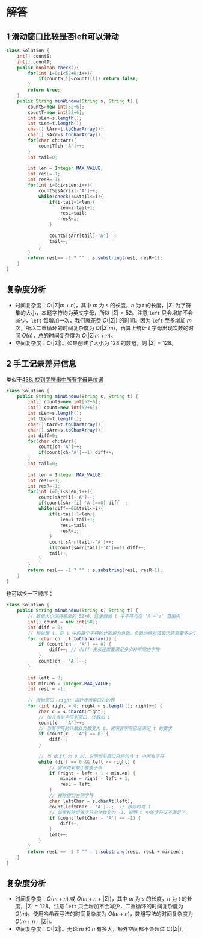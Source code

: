 



# 解答

## 1 滑动窗口比较是否left可以滑动

```java
class Solution {
    int[] countS;
    int[] countT;
    public boolean check(){
        for(int i=0;i<52+6;i++){
            if(countS[i]<countT[i]) return false;
        }
        return true;
    }
    public String minWindow(String s, String t) {
        countS=new int[52+6];
        countT=new int[52+6];
        int sLen=s.length();
        int tLen=t.length();
        char[] tArr=t.toCharArray();
        char[] sArr=s.toCharArray();
        for(char ch:tArr){
            countT[ch-'A']++;
        }
        int tail=0;
        
        int len = Integer.MAX_VALUE;
        int resL=-1;
        int resR=-1;
        for(int i=0;i<sLen;i++){
            countS[sArr[i]-'A']++;
            while(check()&&tail<=i){
                if(i-tail+1<len){
                    len=i-tail+1;
                    resL=tail;
                    resR=i;
                }
                
                countS[sArr[tail]-'A']--;
                tail++;
            }
        }
        return resL== -1 ? "" : s.substring(resL, resR+1);
    }
}
```

## 复杂度分析

*   时间复杂度：$O(|\Sigma|m + n)$，其中 $m$ 为 $s$ 的长度，$n$ 为 $t$ 的长度，$|\Sigma|$ 为字符集的大小，本题字符均为英文字母，所以 $|\Sigma| = 52$。注意 `left` 只会增加不会减少，`left` 每增加一次，我们就花费 $O(|\Sigma|)$ 的时间。因为 `left` 至多增加 $m$ 次，所以二重循环的时间复杂度为 $O(|\Sigma|m)$，再算上统计 $t$ 字母出现次数的时间 $O(n)$，总的时间复杂度为 $O(|\Sigma|m + n)$。
*   空间复杂度：$O(|\Sigma|)$。如果创建了大小为 128 的数组，则 $|\Sigma| = 128$。

## 2 手工记录差异信息

类似于[438. 找到字符串中所有字母异位词](https://leetcode.cn/problems/find-all-anagrams-in-a-string/)

```java
class Solution {
    public String minWindow(String s, String t) {
        int[] countS=new int[52+6];
        int[] count=new int[52+6];
        int sLen=s.length();
        int tLen=t.length();
        char[] tArr=t.toCharArray();
        char[] sArr=s.toCharArray();
        int diff=0;
        for(char ch:tArr){
            count[ch-'A']++;
            if(count[ch-'A']==1) diff++;
        }
        int tail=0;
        
        int len = Integer.MAX_VALUE;
        int resL=-1;
        int resR=-1;
        for(int i=0;i<sLen;i++){
            count[sArr[i]-'A']--;
            if(count[sArr[i]-'A']==0) diff--;
            while(diff==0&&tail<=i){
                if(i-tail+1<len){
                    len=i-tail+1;
                    resL=tail;
                    resR=i;
                }
                count[sArr[tail]-'A']++;
                if(count[sArr[tail]-'A']==1) diff++;
                tail++;
            }
        }
        return resL== -1 ? "" : s.substring(resL, resR+1);
    }
}
```

也可以换一下顺序：

```java
class Solution {
    public String minWindow(String s, String t) {
        // 数组大小保持原来的 52+6，这里假设 t 中字符均在 'A'~'z' 范围内
        int[] count = new int[58];  
        int diff = 0;
        // 预处理 t，将 t 中的每个字符的计数设为负数，负数的绝对值表示还需要多少个
        for (char ch : t.toCharArray()) {
            if (count[ch - 'A'] == 0) {
                diff++; // diff 表示还需要满足多少种不同的字符
            }
            count[ch - 'A']--;
        }
        
        int left = 0;
        int minLen = Integer.MAX_VALUE;
        int resL = -1;
        
        // 滑动窗口：right 指针表示窗口右边界
        for (int right = 0; right < s.length(); right++) {
            char c = s.charAt(right);
            // 加入当前字符到窗口，计数加 1
            count[c - 'A']++;
            // 当某字符的计数从负数变为 0，说明该字符已经满足 t 的要求
            if (count[c - 'A'] == 0) {
                diff--;
            }
            
            // 当 diff 为 0 时，说明当前窗口已经包含 t 中所有字符
            while (diff == 0 && left <= right) {
                // 尝试更新最小覆盖子串
                if (right - left + 1 < minLen) {
                    minLen = right - left + 1;
                    resL = left;
                }
                // 移除窗口左侧字符
                char leftChar = s.charAt(left);
                count[leftChar - 'A']--;  // 移除时减 1
                // 如果移除后该字符的计数变为 -1，说明 t 中该字符又不满足了
                if (count[leftChar - 'A'] == -1) {
                    diff++;
                }
                left++;
            }
        }
        return resL == -1 ? "" : s.substring(resL, resL + minLen);
    }
}
```



## 复杂度分析

*   时间复杂度：$O(m + n)$ 或 $O(m + n + |\Sigma|)$，其中 $m$ 为 $s$ 的长度，$n$ 为 $t$ 的长度，$|\Sigma| = 128$。注意 `left` 只会增加不会减少，二重循环的时间复杂度为 $O(m)$。使用哈希表写法的时间复杂度为 $O(m + n)$，数组写法的时间复杂度为 $O(m + n + |\Sigma|)$。
*   空间复杂度：$O(|\Sigma|)$。无论 $m$ 和 $n$ 有多大，额外空间都不会超过 $O(|\Sigma|)$。





